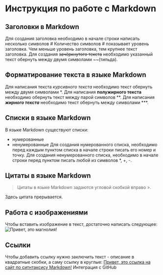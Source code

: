 # Инструкция по работе с Markdown

## Заголовки в Markdown
Для создания заголовка необходимо в начале строки написать несколько символов *#* Количество символов *#* показывает уровень заголовка. Чем меньше уровень заголовка, тем крупнее текст заголовка. Для создания ~~зачёркнутого текста~~ необходимо указанный текст обернуть между двумя символами ~~(тильда).

## Форматирование текста в языке Markdown
Для написания текста *курсивного текста* необходимо текст обернуть между двумя символами \*. Для написания **полужирного текста** необходимо обернуть текст между парой символов \*\*. Для написания ***жирного текста*** необходимо текст обернуть между символами \*\*\*. 

## Списки в языке Markdown 
В языке Markdown существуют списки:
+ нумерованные
+ ненумерованные
Для создания нумерованного списка, необходимо перед каждым пунктом списка в начале строки писать его номер и точку. 
Для создания ненумерованного списка, необходимо в начале строки перед пунктом писать любой из символов *, +, -.

## Цитаты в языке Markdown
>Цитаты в языке Markdown задаются угловой скобкой вправо \>.

Здесь цитата прерывается. 

## Работа с изображениями
Чтобы вставить изображение в текст, достаточно написать следующее: 
![Привет, это магнолия!](Magnolia.jpg)

## Ссылки
Чтобы добавить ссылку нужно заключить текст - описание в квадратные скобки, а саму ссылку в круглые: 
[Привет, это ссылка на сайт по ситнтаксису Markdown!](https://www.markdownguide.org/basic-syntax/)
Интеграция с GitHub
